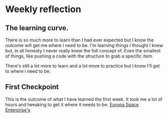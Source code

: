 # Weekly reflection

## The learning curve.

There is so much more to learn than I had ever expected but I know the outcome will get me where I need to be. I'm learning things I thought I knew but, in all honesty I never really knew the full concept of. Even the smallest of things, like pushing a code with the structure to grab a specific item. 

There's still a lot more to learn and a lot more to practice but I know I'll get to where i need to be. 


## First Checkpoint

This is the outcome of what I have learned the first week. It took me a lot of hours and tweaking to get it where it needs to be. [Europa Space Enterprise's](https://derekshain.github.io/checkpoint1/)